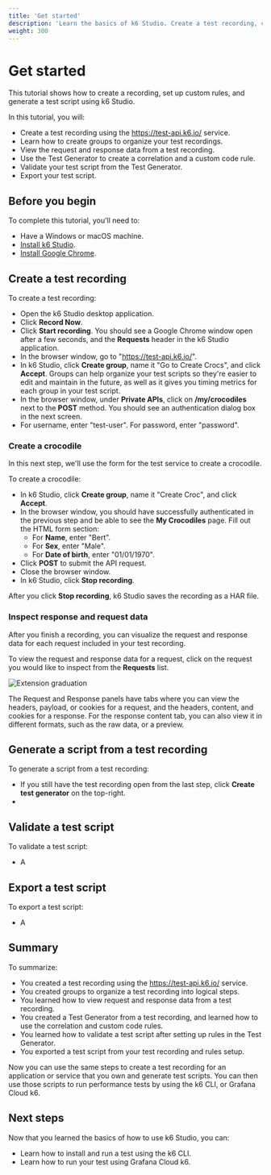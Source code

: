 ```yaml
---
title: 'Get started'
description: 'Learn the basics of k6 Studio. Create a test recording, configure a test generator, and run a test script'
weight: 300
---
```


# Get started

This tutorial shows how to create a recording, set up custom rules, and generate a test script using k6 Studio.

In this tutorial, you will:

- Create a test recording using the https://test-api.k6.io/ service.
- Learn how to create groups to organize your test recordings.
- View the request and response data from a test recording.
- Use the Test Generator to create a correlation and a custom code rule.
- Validate your test script from the Test Generator.
- Export your test script.

## Before you begin

To complete this tutorial, you'll need to:

- Have a Windows or macOS machine.
- [Install k6 Studio](https://grafana.com/docs/k6/latest/installation/).
- [Install Google Chrome](https://www.google.com/chrome/).

## Create a test recording

To create a test recording:

- Open the k6 Studio desktop application.
- Click **Record Now**.
- Click **Start recording**. You should see a Google Chrome window open after a few seconds, and the **Requests** header in the k6 Studio application.
- In the browser window, go to "https://test-api.k6.io/".
- In k6 Studio, click **Create group**, name it "Go to Create Crocs", and click **Accept**. Groups can help organize your test scripts so they're easier to edit and maintain in the future, as well as it gives you timing metrics for each group in your test script.
- In the browser window, under **Private APIs**, click on **/my/crocodiles** next to the **POST** method. You should see an authentication dialog box in the next screen.
- For username, enter "test-user". For password, enter "password".

### Create a crocodile

In this next step, we'll use the form for the test service to create a crocodile.

To create a crocodile:

- In k6 Studio, click **Create group**, name it "Create Croc", and click **Accept**.
- In the browser window, you should have successfully authenticated in the previous step and be able to see the **My Crocodiles** page. Fill out the HTML form section:
  - For **Name**, enter "Bert".
  - For **Sex**, enter "Male".
  - For **Date of birth**, enter "01/01/1970".
- Click **POST** to submit the API request.
- Close the browser window.
- In k6 Studio, click **Stop recording**.

After you click **Stop recording**, k6 Studio saves the recording as a HAR file.

### Inspect response and request data

After you finish a recording, you can visualize the request and response data for each request included in your test recording.

To view the request and response data for a request, click on the request you would like to inspect from the **Requests** list.

![Extension graduation](/media/docs/k6-studio/screenshot-k6-studio-recording-request-response-panels.png)

The Request and Response panels have tabs where you can view the headers, payload, or cookies for a request, and the headers, content, and cookies for a response. For the response content tab, you can also view it in different formats, such as the raw data, or a preview.

## Generate a script from a test recording

To generate a script from a test recording:

- If you still have the test recording open from the last step, click **Create test generator** on the top-right.
-

## Validate a test script

To validate a test script:

- A

## Export a test script

To export a test script:

- A

## Summary

To summarize:

- You created a test recording using the https://test-api.k6.io/ service.
- You created groups to organize a test recording into logical steps.
- You learned how to view request and response data from a test recording.
- You created a Test Generator from a test recording, and learned how to use the correlation and custom code rules.
- You learned how to validate a test script after setting up rules in the Test Generator.
- You exported a test script from your test recording and rules setup.

Now you can use the same steps to create a test recording for an application or service that you own and generate test scripts. You can then use those scripts to run performance tests by using the k6 CLI, or Grafana Cloud k6.

## Next steps

Now that you learned the basics of how to use k6 Studio, you can:

- Learn how to install and run a test using the k6 CLI.
- Learn how to run your test using Grafana Cloud k6.
